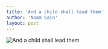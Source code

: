 ```yaml
---
title: 'And a child shall lead them'
author: 'Noam Sain'
layout: post
---
```


![And a child shall lead them](https://3.bp.blogspot.com/_8aN4krk1nsk/TG_G1vTndAI/AAAAAAAAAdw/TyOo7moZwwA/s1600/20100327.jpg "And a child shall lead them")
